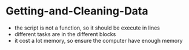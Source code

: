 # Getting-and-Cleaning-Data

* the script is not a function, so it should be execute in lines
* different tasks are in the different blocks
* it cost a lot memory, so ensure the computer have enough memory
